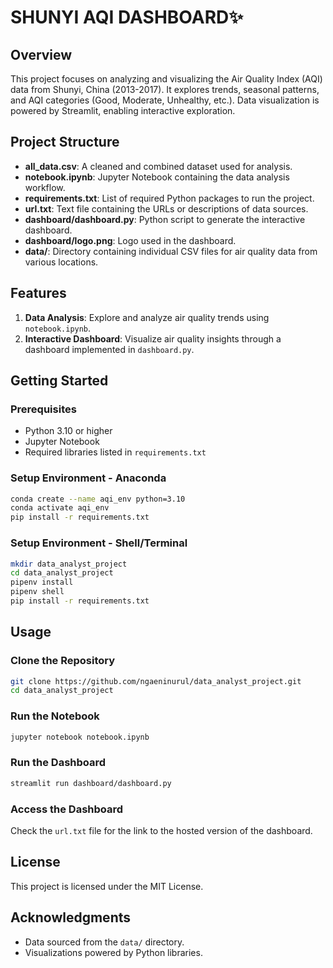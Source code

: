 # SHUNYI AQI DASHBOARD✨


## Overview

This project focuses on analyzing and visualizing the Air Quality Index (AQI) data from Shunyi, China (2013-2017). It explores trends, seasonal patterns, and AQI categories (Good, Moderate, Unhealthy, etc.). Data visualization is powered by Streamlit, enabling interactive exploration.

## Project Structure

- **all_data.csv**: A cleaned and combined dataset used for analysis.
- **notebook.ipynb**: Jupyter Notebook containing the data analysis workflow.
- **requirements.txt**: List of required Python packages to run the project.
- **url.txt**: Text file containing the URLs or descriptions of data sources.
- **dashboard/dashboard.py**: Python script to generate the interactive dashboard.
- **dashboard/logo.png**: Logo used in the dashboard.
- **data/**: Directory containing individual CSV files for air quality data from various locations.

## Features

1. **Data Analysis**: Explore and analyze air quality trends using `notebook.ipynb`.
2. **Interactive Dashboard**: Visualize air quality insights through a dashboard implemented in `dashboard.py`.

## Getting Started

### Prerequisites
- Python 3.10 or higher
- Jupyter Notebook
- Required libraries listed in `requirements.txt`

### Setup Environment - Anaconda
```bash
conda create --name aqi_env python=3.10
conda activate aqi_env
pip install -r requirements.txt
```

### Setup Environment - Shell/Terminal
```bash
mkdir data_analyst_project
cd data_analyst_project
pipenv install
pipenv shell
pip install -r requirements.txt
```

## Usage

### Clone the Repository
```bash
git clone https://github.com/ngaeninurul/data_analyst_project.git
cd data_analyst_project
```

### Run the Notebook
```bash
jupyter notebook notebook.ipynb
```

### Run the Dashboard
```bash
streamlit run dashboard/dashboard.py
```

### Access the Dashboard
Check the `url.txt` file for the link to the hosted version of the dashboard.


## License
This project is licensed under the MIT License.

## Acknowledgments
- Data sourced from the `data/` directory.
- Visualizations powered by Python libraries.
```
